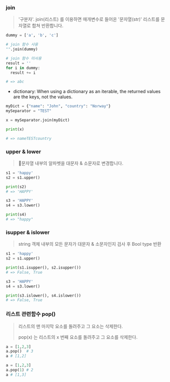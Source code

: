 ### join

> '구분자'. join(리스트) 를 이용하면 매개변수로 들어온 '문자열(str)' 리스트를 문자열로 합쳐 반환합니다.
>

```python
dummy = ['a', 'b', 'c']

# join 함수 사용
"".join(dummy)

# join 함수 미사용
result = ''
for i in dummy:
  result += i

# => abc
```

- dictionary: When using a dictionary as an iterable, the returned values are the keys, not the values.

```python
myDict = {"name": "John", "country": "Norway"}
mySeparator = "TEST"

x = mySeparator.join(myDict)

print(x)

# => nameTESTcountry
```



### upper & lower

> 문자열 내부의 알파벳을 대문자 & 소문자로 변경합니다.

```python
s1 = 'happy'
s2 = s1.upper()

print(s2)
# => 'HAPPY'

s3 = 'HAPPY'
s4 = s3.lower()

print(s4)
# => "happy"
```



### isupper & islower

> string 객체 내부의 모든 문자가 대문자 & 소문자인지 검사 후 Bool type 반환

```python
s1 = 'happy'
s2 = s1.upper()

print(s1.isupper(), s2.isupper())
# => False, True

s3 = 'HAPPY'
s4 = s3.lower()

print(s3.islower(), s4.islower())
# => False, True
```



### 리스트 관련함수 pop()

> 리스트의 맨 마지막 요소를 돌려주고 그 요소는 삭제한다.
>
> pop(x) 는 리스트의 x 번째 요소를 돌려주고 그 요소를 삭제한다.

```python
a = [1,2,3]
a.pop()  # 3
a # [1,2]

a = [1,2,3]
a.pop(1) # 2
a # [1,3]
```

